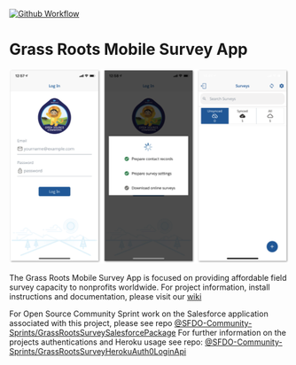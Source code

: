 [![Github Workflow](https://github.com/SFDO-Community-Sprints/GrassRootsSurveyMobileApp/workflows/unit%20test/badge.svg?branch=master)](https://github.com/SFDO-Community-Sprints/GrassRootsSurveyMobileApp/actions?query=workflow%3A%22unit%20test%22)
# Grass Roots Mobile Survey App

![](img/screenshot.png)

The Grass Roots Mobile Survey App is focused on providing affordable field survey capacity to nonprofits worldwide. For project information, install instructions and documentation, please visit our [wiki](https://github.com/SFDO-Community-Sprints/GrassRootsMobileSurveyApp/wiki)

For Open Source Community Sprint work on the Salesforce application associated with this project, please see repo [@SFDO-Community-Sprints/GrassRootsSurveySalesforcePackage](https://github.com/SFDO-Community-Sprints/GrassRootsSurveySalesforcePackage)
For further information on the projects authentications and Heroku usage see repo: [@SFDO-Community-Sprints/GrassRootsSurveyHerokuAuth0LoginApi](https://github.com/SFDO-Community-Sprints/GrassRootsSurveyHerokuAuth0LoginApi)
